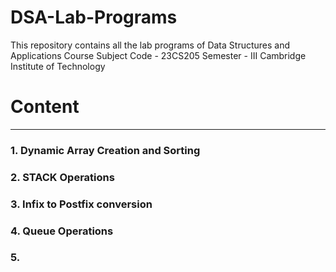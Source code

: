# DSA-Lab-Programs
This repository contains all the lab programs of Data Structures and Applications Course 
Subject Code - 23CS205
Semester - III
Cambridge Institute of Technology

# Content
---
### 1. Dynamic Array Creation and Sorting 
### 2. STACK Operations 
### 3. Infix to Postfix conversion 
### 4. Queue Operations
### 5. 
